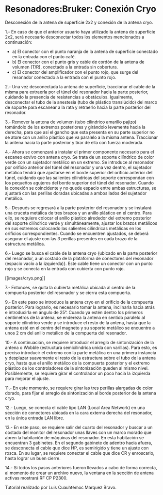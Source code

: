 Resonadores:Bruker: Conexión Cryo
=================================

Desconexión de la antena de superficie 2x2 y conexión de la antena cryo.

1.- En caso de que el anterior usuario haya utilizado la antena de superficie 2x2, será necesario desconectar todos los elementos mencionados a continuación:

* a) El conector con el punto naranja de la antena de superficie conectado en la entrada con el punto café.
* b) El conector con el punto gris y cable de cordón de la antena de volumen (T/R), conectado a la entrada sin cobertura.
* c) El conector del amplificador con el punto rojo, que surge del resonador conectado a la entrada con el punto rojo.

2.- Una vez desconectada la antena de superficie, traccionar el cable de la misma para extraerla por el túnel del resonador hacia la parte posterior, cuidando la presencia de resistencias u obstáculos. Igualmente, desconectar el tubo de la anestesia (tubo de plástico translúcido) del marco de soporte para escanear a la rata y retraerlo hacia la parte posterior del resonador.

3.- Remover la antena de volumen (tubo cilíndrico amarillo pajizo) tomándolo de los extremos posteriores y girándolo levemente hacia la derecha, para que así el gancho que esta presenta en su parte superior no se atore con un anillo plástico que va paralelo a la misma antena. Traccionar la antena hacia la parte posterior y tirar de ella con fuerza moderada.

4.- Ahora se comenzará a instalar el primer componente necesario para el escaneo exvivo con antena cryo. Se trata de un soporte cilíndrico de color verde con un sujetador metálico en un extremo. Se introduce al resonador por orificio anterior del túnel del resonador y una vez dentro, el sujetador metálico tendrá que ajustarse en el borde superior del orificio anterior del túnel, cuidando que las salientes cilíndricas del soporte correspondan con los pequeños agujeros del borde superior del túnel del resonador. Cuando la conexión se coincidente y no quede espacio entre ambas estructuras, se ajustará con las perillas doradas ubicadas a ambos lados del sujetador metálico.

5.- Después se regresará a la parte posterior del resonador y se instalará una cruceta metálica de tres brazos y un anillo plástico en el centro. Para ello, se requiere colocar el anillo plástico alrededor del extremo posterior del soporte cilíndrico verde y simultáneamente, ajustar los brazos metálicos en sus extremos colocando las salientes cilíndricas metálicas en los orificios correspondientes. Cuando se encuentren ajustados, se deberá asegurar el ajuste con las 3 perillas presentes en cada brazo de la estructura metálica.

6.- Luego se busca el cable de la antena cryo {ubicado en la parte posterior del resonador, a un costado de la plataforma de conectores del resonador (espacio vacío a la izquierda)}. Este cable tiene un conector con un punto rojo y se conecta en la entrada con cubierta con punto rojo.

[[images/cryo.png]]

7.- Entonces, se quita la cubierta metálica ubicada al centro de la compuerta posterior del resonador y se cierra esta compuerta.

9.- En este paso se introduce la antena cryo en el orificio de la compuerta posterior. Para lograrlo, es necesario tomar la antena, inclinarla hacia atrás e introducirla en ángulo de 25°. Cuando ya estén dentro los primeros centímetros de la antena, se endereza la antena en sentido paralelo al soporte cilíndrico verde y se introduce el resto de la antena, hasta que la antena esté en el centro del magneto y su soporte metálico se encuentre a unos 2 cm del anillo metálico de la compuerta del resonador.

10.- A continuación, se requiere introducir el arreglo de sintonización de la antena o Wobble (estructura semicilíndrica unida con varillas). Para esto, es preciso introducir el extremo con la parte metálica en una primera instancia y desplazar suavemente el resto de la estructura sobre el tubo de la antena cryo, hasta que el anillo metálico de la compuerta posterior y el extremo plástico de los controladores de la sintonización queden al mismo nivel. Posiblemente, se requiera girar el controlador un poco hacia la izquierda para mejorar el ajuste.

11.- En este momento, se requiere girar las tres perillas alargadas de color dorado, para fijar el arreglo de sintonización al borde posterior de la antena cryo.

12.- Luego, se conecta el cable tipo LAN (Local Area Network) en una sección de conectores ubicada en la cara externa derecha del resonador, en la única entrada LAN libre.

13.- En este paso, se requiere salir del cuarto del resonador y buscar a un costado del monitor del resonador unas llaves con un marco morado que abren la habitación de máquinas del resonador. En esta habitación se encuentran 3 gabinetes.  En el segundo gabinete de adentro hacia afuera, se desconecta el cable que dice HP, es semirígido y tiene un ajuste con rosca. En su lugar, se requiere conectar el cable que dice CR y enroscarlo, hasta lograr un buen cierre.

14.- Si todos los pasos anteriores fueron llevados a cabo de forma correcta, al momento de crear un archivo nuevo, la ventana en la sección de antena activas mostrará RF CP P2300.


Tutorial realizado por Luis Cuauhtémoc Marquez Bravo.
